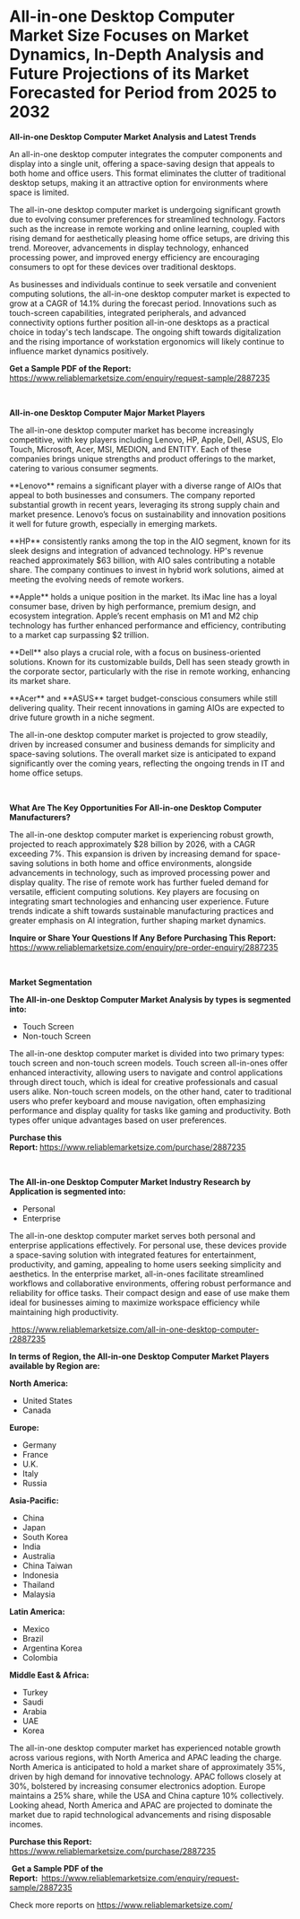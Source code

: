 <p><h1>All-in-one Desktop Computer Market Size Focuses on Market Dynamics, In-Depth Analysis and Future Projections of its Market Forecasted for Period from 2025 to 2032</h1></p><p><strong>All-in-one Desktop Computer Market Analysis and Latest Trends</strong></p>
<p><p>An all-in-one desktop computer integrates the computer components and display into a single unit, offering a space-saving design that appeals to both home and office users. This format eliminates the clutter of traditional desktop setups, making it an attractive option for environments where space is limited.</p><p>The all-in-one desktop computer market is undergoing significant growth due to evolving consumer preferences for streamlined technology. Factors such as the increase in remote working and online learning, coupled with rising demand for aesthetically pleasing home office setups, are driving this trend. Moreover, advancements in display technology, enhanced processing power, and improved energy efficiency are encouraging consumers to opt for these devices over traditional desktops.</p><p>As businesses and individuals continue to seek versatile and convenient computing solutions, the all-in-one desktop computer market is expected to grow at a CAGR of 14.1% during the forecast period. Innovations such as touch-screen capabilities, integrated peripherals, and advanced connectivity options further position all-in-one desktops as a practical choice in today's tech landscape. The ongoing shift towards digitalization and the rising importance of workstation ergonomics will likely continue to influence market dynamics positively.</p></p>
<p><strong>Get a Sample PDF of the Report:&nbsp;</strong> <a href="https://www.reliablemarketsize.com/enquiry/request-sample/2887235?utm_campaign=2853&utm_medium=2&utm_source=Github&utm_content=ia&utm_term=14032025&utm_id=all-in-one-desktop-computer">https://www.reliablemarketsize.com/enquiry/request-sample/2887235</a></p>
<p>&nbsp;</p>
<p><strong>All-in-one Desktop Computer Major Market Players</strong></p>
<p><p>The all-in-one desktop computer market has become increasingly competitive, with key players including Lenovo, HP, Apple, Dell, ASUS, Elo Touch, Microsoft, Acer, MSI, MEDION, and ENTITY. Each of these companies brings unique strengths and product offerings to the market, catering to various consumer segments.</p><p>**Lenovo** remains a significant player with a diverse range of AIOs that appeal to both businesses and consumers. The company reported substantial growth in recent years, leveraging its strong supply chain and market presence. Lenovo’s focus on sustainability and innovation positions it well for future growth, especially in emerging markets.</p><p>**HP** consistently ranks among the top in the AIO segment, known for its sleek designs and integration of advanced technology. HP's revenue reached approximately $63 billion, with AIO sales contributing a notable share. The company continues to invest in hybrid work solutions, aimed at meeting the evolving needs of remote workers.</p><p>**Apple** holds a unique position in the market. Its iMac line has a loyal consumer base, driven by high performance, premium design, and ecosystem integration. Apple’s recent emphasis on M1 and M2 chip technology has further enhanced performance and efficiency, contributing to a market cap surpassing $2 trillion.</p><p>**Dell** also plays a crucial role, with a focus on business-oriented solutions. Known for its customizable builds, Dell has seen steady growth in the corporate sector, particularly with the rise in remote working, enhancing its market share.</p><p>**Acer** and **ASUS** target budget-conscious consumers while still delivering quality. Their recent innovations in gaming AIOs are expected to drive future growth in a niche segment.</p><p>The all-in-one desktop computer market is projected to grow steadily, driven by increased consumer and business demands for simplicity and space-saving solutions. The overall market size is anticipated to expand significantly over the coming years, reflecting the ongoing trends in IT and home office setups.</p></p>
<p>&nbsp;</p>
<p><strong>What Are The Key Opportunities For All-in-one Desktop Computer Manufacturers?</strong></p>
<p><p>The all-in-one desktop computer market is experiencing robust growth, projected to reach approximately $28 billion by 2026, with a CAGR exceeding 7%. This expansion is driven by increasing demand for space-saving solutions in both home and office environments, alongside advancements in technology, such as improved processing power and display quality. The rise of remote work has further fueled demand for versatile, efficient computing solutions. Key players are focusing on integrating smart technologies and enhancing user experience. Future trends indicate a shift towards sustainable manufacturing practices and greater emphasis on AI integration, further shaping market dynamics.</p></p>
<p><strong>Inquire or Share Your Questions If Any Before Purchasing This Report:</strong> <a href="https://www.reliablemarketsize.com/enquiry/pre-order-enquiry/2887235?utm_campaign=2853&utm_medium=2&utm_source=Github&utm_content=ia&utm_term=14032025&utm_id=all-in-one-desktop-computer">https://www.reliablemarketsize.com/enquiry/pre-order-enquiry/2887235</a></p>
<p>&nbsp;</p>
<p><strong>Market Segmentation</strong></p>
<p><strong>The All-in-one Desktop Computer Market Analysis by types is segmented into:</strong></p>
<p><ul><li>Touch Screen</li><li>Non-touch Screen</li></ul></p>
<p><p>The all-in-one desktop computer market is divided into two primary types: touch screen and non-touch screen models. Touch screen all-in-ones offer enhanced interactivity, allowing users to navigate and control applications through direct touch, which is ideal for creative professionals and casual users alike. Non-touch screen models, on the other hand, cater to traditional users who prefer keyboard and mouse navigation, often emphasizing performance and display quality for tasks like gaming and productivity. Both types offer unique advantages based on user preferences.</p></p>
<p><strong>Purchase this Report:&nbsp;</strong><a href="https://www.reliablemarketsize.com/purchase/2887235?utm_campaign=2853&utm_medium=2&utm_source=Github&utm_content=ia&utm_term=14032025&utm_id=all-in-one-desktop-computer">https://www.reliablemarketsize.com/purchase/2887235</a></p>
<p>&nbsp;</p>
<p><strong>The All-in-one Desktop Computer Market Industry Research by Application is segmented into:</strong></p>
<p><ul><li>Personal</li><li>Enterprise</li></ul></p>
<p><p>The all-in-one desktop computer market serves both personal and enterprise applications effectively. For personal use, these devices provide a space-saving solution with integrated features for entertainment, productivity, and gaming, appealing to home users seeking simplicity and aesthetics. In the enterprise market, all-in-ones facilitate streamlined workflows and collaborative environments, offering robust performance and reliability for office tasks. Their compact design and ease of use make them ideal for businesses aiming to maximize workspace efficiency while maintaining high productivity.</p></p>
<p><a href="https://www.reliablemarketsize.com/all-in-one-desktop-computer-r2887235?utm_campaign=2853&utm_medium=2&utm_source=Github&utm_content=ia&utm_term=14032025&utm_id=all-in-one-desktop-computer">&nbsp;https://www.reliablemarketsize.com/all-in-one-desktop-computer-r2887235</a></p>
<p><strong>In terms of Region, the All-in-one Desktop Computer Market Players available by Region are:</strong></p>
<p>
    <p> <strong> North America: </strong>
        <ul>
            <li>United States</li>
            <li>Canada</li>
        </ul>
        </p> 
    <p> <strong> Europe: </strong>
        <ul>
            <li>Germany</li>
            <li>France</li>
            <li>U.K.</li>
            <li>Italy</li>
            <li>Russia</li>
        </ul>
        </p> 
    <p> <strong> Asia-Pacific: </strong>
        <ul>
            <li>China</li>
            <li>Japan</li>
            <li>South Korea</li>
            <li>India</li>
            <li>Australia</li>
            <li>China Taiwan</li>
            <li>Indonesia</li>
            <li>Thailand</li>
            <li>Malaysia</li>
        </ul>
        </p> 
    <p> <strong> Latin America: </strong>
        <ul>
            <li>Mexico</li>
            <li>Brazil</li>
            <li>Argentina Korea</li>
            <li>Colombia</li>
        </ul>
        </p> 
    <p> <strong> Middle East & Africa: </strong>
        <ul>
            <li>Turkey</li>
            <li>Saudi</li>
            <li>Arabia</li>
            <li>UAE</li>
            <li>Korea</li>
        </ul>
    </p>
    </p>
<p><p>The all-in-one desktop computer market has experienced notable growth across various regions, with North America and APAC leading the charge. North America is anticipated to hold a market share of approximately 35%, driven by high demand for innovative technology. APAC follows closely at 30%, bolstered by increasing consumer electronics adoption. Europe maintains a 25% share, while the USA and China capture 10% collectively. Looking ahead, North America and APAC are projected to dominate the market due to rapid technological advancements and rising disposable incomes.</p></p>
<p><strong>Purchase this Report: </strong><a href="https://www.reliablemarketsize.com/purchase/2887235?utm_campaign=2853&utm_medium=2&utm_source=Github&utm_content=ia&utm_term=14032025&utm_id=all-in-one-desktop-computer">https://www.reliablemarketsize.com/purchase/2887235</a></p>
<p>&nbsp;<strong>Get a Sample PDF of the Report:&nbsp;&nbsp;</strong><a href="https://www.reliablemarketsize.com/enquiry/request-sample/2887235?utm_campaign=2853&utm_medium=2&utm_source=Github&utm_content=ia&utm_term=14032025&utm_id=all-in-one-desktop-computer">https://www.reliablemarketsize.com/enquiry/request-sample/2887235</a></p>
<p><strong></strong></p>
<p>Check more reports on <a href="https://www.reliablemarketsize.com/?utm_campaign=2853&utm_medium=2&utm_source=Github&utm_content=ia&utm_term=14032025&utm_id=all-in-one-desktop-computer">https://www.reliablemarketsize.com/</a></p>